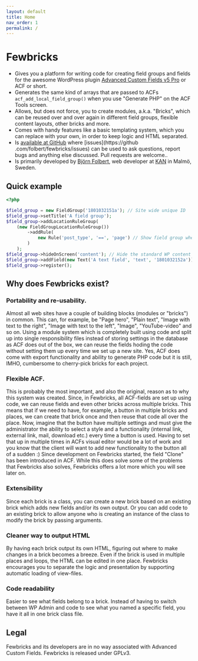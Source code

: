 ```yaml
---
layout: default
title: Home 
nav_order: 1
permalink: /
---
```


# Fewbricks

- Gives you a platform for writing code for creating field groups and fields for the awesome WordPress plugin [Advanced 
Custom Fields 
v5 Pro](http://www.advancedcustomfields.com/) or ACF or short.
- Generates the same kind of arrays that are passed to ACFs `acf_add_local_field_group()` when you use "Generate PHP"
 on the ACF Tools screen.
- Allows, but does not force, you to create modules, a.k.a. "Bricks", which can be reused over and over again in 
different field groups, flexible content layouts, other bricks and more.
- Comes with handy features like a basic templating system, which you can replace with your own, in order to keep 
logic and HTML separated.
- Is [available at GitHub](https://github.com/folbert/fewbricks) where [issues](https://github
.com/folbert/fewbricks/issues) can be used to ask questions, report bugs and anything else discussed. Pull requests are welcome..
- Is primarily developed by [Björn Folbert](https://folbert.com), web developer at [KAN](https://kan.se) in Malmö, 
Sweden.

## Quick example

```php
<?php

$field_group = new FieldGroup('1801032151a'); // Site wide unique ID
$field_group->setTitle('A field group');
$field_group->addLocationRuleGroup(
    (new FieldGroupLocationRuleGroup())
        ->addRule(
            new Rule('post_type', '==', 'page') // Show field group when editing a page
        )
    );
$field_group->hideOnScreen('content'); // Hide the standard WP content field
$field_group->addField(new Text('A text field', 'text', '1801032152a'));
$field_group->register();
```

## Why does Fewbricks exist?
 
### Portability and re-usability.
Almost all web sites have a couple of building blocks (modules or "bricks") in common.
 This can, for example, be "Page hero", "Plain text", "Image with text to the right", "Image with text to the left", "Image", "YouTube-video" and so on. Using a module system which is completely built using code and split up into single responsibility files instead of storing settings in the database as ACF does out of the box, we can reuse the fields hoding the code without setting them up every time we set up a new site. Yes, ACF does come with export functionality and ability to generate PHP code but it is still, IMHO, cumbersome to cherry-pick bricks for each project.
 
### Flexible ACF.
This is probably the most important, and also the original, reason as to why this system was created. 
Since, in Fewbricks, all ACF-fields are set up using code, we can reuse fields and even other bricks across multiple bricks. This means that if we need to have, for example, a button in multiple bricks and places, we can create that brick once and then reuse that code all over the place. Now, imagine that the button have multiple settings and must give the administrator the ability to select a style and a functionality (internal link, external link, mail, download etc.) every time a button is used. Having to set that up in multiple times in ACFs visual editor would be a lot of work and you know that the client will want to add new functionality to the button all of a sudden :)
Since development on Fewbricks started, the field "Clone" has been introduced in ACF. While this does solve some of the problems that Fewbricks also solves, Fewbricks offers a lot more which you will see later on.

### Extensibility
Since each brick is a class, you can create a new brick based on an existing brick which adds new 
fields and/or its own output. Or you can add code to an existing brick to allow anyone who is creating an instance of the class to modify the brick by passing arguments.

### Cleaner way to output HTML
By having each brick output its own HTML, figuring out where to make changes in a brick 
becomes a breeze. Even if the brick is used in multiple places and loops, the HTML can be edited in one place. Fewbricks encourages you to separate the logic and presentation by supporting automatic loading of view-files.

### Code readability
Easier to see what fields belong to a brick. Instead of having to switch between WP Admin and code to see what you named a specific field, you have it all in one brick class file.

## Legal
Fewbricks and its developers are in no way associated with Advanced Custom Fields. Fewbricks is released under GPLv3.
